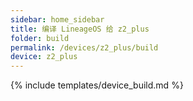 ```yaml
---
sidebar: home_sidebar
title: 编译 LineageOS 给 z2_plus
folder: build
permalink: /devices/z2_plus/build
device: z2_plus
---
```

{% include templates/device_build.md %}
